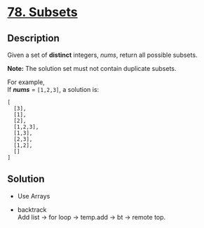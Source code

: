 # [78. Subsets](https://leetcode.com/problems/subsets/description/)

## Description

Given a set of **distinct** integers, *nums*, return all possible subsets.

**Note:** The solution set must not contain duplicate subsets.

For example,    
If ***nums*** = `[1,2,3]`, a solution is:

```
[
  [3],
  [1],
  [2],
  [1,2,3],
  [1,3],
  [2,3],
  [1,2],
  []
]
```

## Solution

* Use Arrays

* backtrack     
  Add list -> for loop -> temp.add -> bt -> remote top.
